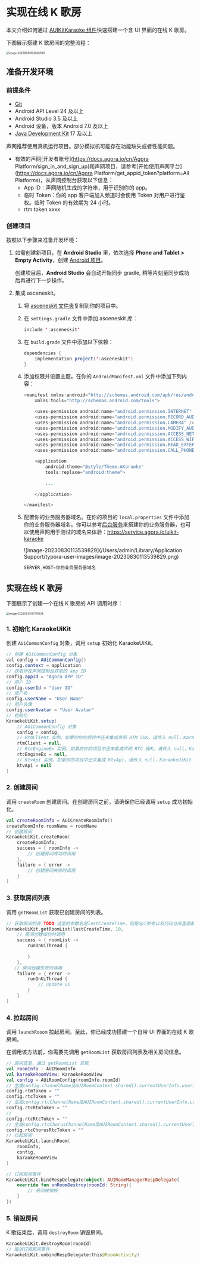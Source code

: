 # 实现在线 K 歌房

本文介绍如何通过 [AUIKitKaraoke 组件](#link-to-description)快速搭建一个含 UI 界面的在线 K 歌房。

下图展示搭建 K 歌房间的完整流程：

<img src="/Users/admin/Library/Application Support/typora-user-images/image-20230830103826589.png" alt="image-20230830103826589" style="zoom:50%;" />

## 准备开发环境

### 前提条件

- [Git](https://git-scm.com/downloads)
- Android API Level 24 及以上
- Android Studio 3.5 及以上
- Android 设备，版本 Android 7.0 及以上
- [Java Development Kit](https://www.oracle.com/java/technologies/javase-downloads.html) 17 及以上

<Admonition type="caution" title="注意">

声网推荐使用真机运行项目。部分模拟机可能存在功能缺失或者性能问题。

</Admonition>

- 有效的声网[开发者账号](https://docs.agora.io/cn/Agora Platform/sign_in_and_sign_up)和声网项目，请参考[开始使用声网平台](https://docs.agora.io/cn/Agora Platform/get_appid_token?platform=All Platforms)，从声网控制台获取以下信息：
  - App ID：声网随机生成的字符串，用于识别你的 app。
  - 临时 Token：你的 app 客户端加入频道时会使用 Token 对用户进行鉴权。临时 Token 的有效期为 24 小时。
  - rtm token xxxx

### 创建项目

按照以下步骤来准备开发环境：

1. 如需创建新项目，在 **Android Studio** 里，依次选择 **Phone and Tablet > Empty Activity**，创建 [Android 项目](https://developer.android.com/studio/projects/create-project)。

   <Admonition type="info" title="信息">创建项目后，**Android Studio** 会自动开始同步 gradle, 稍等片刻至同步成功后再进行下一步操作。

   </Admonition>

2. 集成 asceneskit。

   1. 将 [asceneskit 文件夹](https://github.com/AgoraIO-Community/AUIKitKaraoke/tree/main/Android/asceneskit)复制到你的项目中。
   
   2. 在 `settings.gradle` 文件中添加 asceneskit 库：
   
      ```java
      include ':asceneskit'
      ```
   
   3. 在 `build.grade` 文件中添加以下依赖：
   
      ```java
      dependencies {
          implementation project(':asceneskit')
      }
      ```
   
   4. 添加权限并设置主题。在你的 `AndroidManifest.xml` 文件中添加下列内容：
   
      ```java
      <manifest xmlns:android="http://schemas.android.com/apk/res/android"
          xmlns:tools="http://schemas.android.com/tools">
      
          <uses-permission android:name="android.permission.INTERNET" />
          <uses-permission android:name="android.permission.RECORD_AUDIO" />
          <uses-permission android:name="android.permission.CAMERA" />
          <uses-permission android:name="android.permission.MODIFY_AUDIO_SETTINGS" />
          <uses-permission android:name="android.permission.ACCESS_NETWORK_STATE" />
          <uses-permission android:name="android.permission.ACCESS_WIFI_STATE" /> 
          <uses-permission android:name="android.permission.READ_EXTERNAL_STORAGE" />
          <uses-permission android:name="android.permission.CALL_PHONE" />
      
          <application
              android:theme="@style/Theme.AKaraoke"
              tools:replace="android:theme">
              
              ...
      
          </application>
      
      </manifest>
      ```
   
   5. 配置你的业务服务器域名。在你的项目的 `local.properties` 文件中添加你的业务服务器域名。你可以参考[后台服务](https://github.com/AgoraIO-Community/AUIKitKaraoke/blob/main/backend/README_zh.md)来搭建你的业务服务器，也可以使用声网用于测试的域名来体验：https://service.agora.io/uikit-karaoke
   
      ![image-20230830113539829](/Users/admin/Library/Application Support/typora-user-images/image-20230830113539829.png)
   
      ```java
      SERVER_HOST=你的业务服务器域名
      ```

## 实现在线 K 歌房

下图展示了创建一个在线 K 歌房的 API 调用时序：

<img src="/Users/admin/Library/Application Support/typora-user-images/image-20230830161719228.png" alt="image-20230830161719228" style="zoom:50%;"/>

### 1. 初始化 KaraokeUiKit

创建 `AUiCommonConfig` 对象，调用 `setup` 初始化 KaraokeUiKit。

```java
// 创建 AUiCommonConfig 对象
val config = AUiCommonConfig()
config.context = application
// 获取你在声网控制台获取的 app ID
config.appId = "Agora APP ID"
// 用户 ID
config.userId = "User ID"
// 用户名
config.userName = "User Name"
// 用户头像
config.userAvatar = "User Avatar"
// 初始化
KaraokeUiKit.setup(
    // AUiCommonConfig 对象
    config = config,
    // RtmClient 实例。如果的你的项目中还未集成声网 RTM SDK，请传入 null，KaraokeUiKit 内部会自行创建
    rtmClient = null,
    // RtcEngineEx 实例。如果的你的项目中还未集成声网 RTC SDK，请传入 null，KaraokeUiKit 内部会自行创建
    rtcEngineEx = null, 
    // KtvApi 实例。如果你的项目中还未集成 KtvApi，请传入 null，KaraokeUiKit 内部会自行创建
    ktvApi = null
)
```

### 2. 创建房间

调用 `createRoom` 创建房间。在创建房间之前，请确保你已经调用 `setup` 成功初始化。

```kotlin
val createRoomInfo = AUiCreateRoomInfo()
createRoomInfo.roomName = roomName
// 创建房间
KaraokeUiKit.createRoom(
    createRoomInfo,
    success = { roomInfo ->
        // 创建房间成功时调用
    },
    failure = { error ->
        // 创建房间失败时调用
    }
)
```

### 3. 获取房间列表

调用 `getRoomList` 获取已创建房间的列表。

```kotlin
// 获取房间列表 TODO 这里的参数名是lastCreateTime，但是api参考以及代码仓库里面都是startTime
KaraokeUiKit.getRoomList(lastCreateTime, 10,
    // 房间创建成功时调用
    success = { roomList ->
        runOnUiThread {
            
        }
    },
   // 房间创建失败时调用  
    failure = { error ->
        runOnUiThread {
            // update ui
        }
    }
)
```

### 4. 拉起房间

调用 `launchRooom` 拉起房间。至此，你已经成功搭建一个自带 UI 界面的在线 K 歌房间。

<Abmonition tpye="caution" title="注意">在调用该方法前，你需要先调用 <code>getRoomList</code> 获取房间列表及相关房间信息。</Abmonition>

```kotlin
// 房间信息，通过 getRoomList 获取
val roomInfo : AUIRoomInfo
val karaokeRoomView: KaraokeRoomView
val config = AUiRoomConfig(roomInfo.roomId)
// 生成config.channelName及AUIRoomContext.shared().currentUserInfo.userId的token
config.rtmToken = ""
config.rtcToken = ""
// 生成config.rtcChannelName及AUIRoomContext.shared().currentUserInfo.userId的token
config.rtcRtmToken = ""
//
config.rtcRtcToken = ""
// 生成config.rtcChorusChannelName及AUIRoomContext.shared().currentUserInfo.userId的token
config.rtcChorusRtcToken = ""
// 拉起房间
KaraokeUiKit.launchRoom(
    roomInfo,
    config, 
    karaokeRoomView
)

// 订阅房间事件
KaraokeUiKit.bindRespDelegate(object: AUIRoomManagerRespDelegate{
    override fun onRoomDestroy(roomId: String){
        // 房间被销毁
    }
})
```

### 5. 销毁房间

K 歌结束后，调用 `destroyRoom` 销毁房间。

```kotlin
KaraokeUiKit.destroyRoom(roomId)
// 取消订阅房间事件
KaraokeUiKit.unbindRespDelegate(this@RoomActivity)
```

